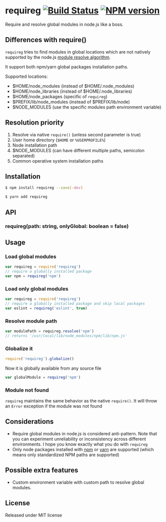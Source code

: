 # requireg  [![Build Status](https://secure.travis-ci.org/h2non/requireg.png?branch=master)][2] [![NPM version](https://badge.fury.io/js/requireg.png)][3]

Require and resolve global modules in node.js like a boss.

## Differences with require()

`requireg` tries to find modules in global locations which are
not natively supported by the node.js [module resolve algorithm][1]. 

It support both npm/yarn global packages installation paths.

Supported locations:

- $HOME/node_modules (instead of $HOME/.node_modules)
- $HOME/node_libraries (instead of $HOME/.node_libraries)
- $HOME/node_packages (specific of `requireg`)
- $PREFIX/lib/node_modules (instead of $PREFIX/lib/node)
- $NODE_MODULES (use the specific modules path environment variable)

## Resolution priority

1. Resolve via native `require()` (unless second parameter is true)
2. User home directory (`$HOME` or `%USERPROFILE%`)
3. Node installation path
4. $NODE_MODULES (can have different multiple paths, semicolon separated)
5. Common operative system installation paths

## Installation

```bash
$ npm install requireg --save[-dev]
```

```bash
$ yarn add requireg
```

## API

### requireg(path: string, onlyGlobal: boolean = false)

## Usage

### Load global modules

```js
var requireg = require('requireg')
// require a globally installed package
var npm = requireg('npm')
```

### Load only global modules

```js
var requireg = require('requireg')
// require a globally installed package and skip local packages
var eslint = requireg('eslint', true)
```

### Resolve module path

```js
var modulePath = requireg.resolve('npm')
// returns '/usr/local/lib/node_modules/npm/lib/npm.js'
```

### Globalize it

```js
require('requireg').globalize()
```

Now it is globally available from any source file

```js
var globalModule = requireg('npm')
```

### Module not found

`requireg` maintains the same behavior as the native `require()`.
It will throw an `Error` exception if the module was not found

## Considerations

- Require global modules in node.js is considered anti-pattern.
Note that you can experiment unreliability or inconsistency across different environments.
I hope you know exactly what you do with `requireg`
- Only node packages installed with [npm](https://npmjs.org) or [yarn](https://yarnpkg.com) are supported (which means only standardized NPM paths are supported)

## Possible extra features

- Custom environment variable with custom path to resolve global modules.

## License

Released under MIT license

[1]: http://nodejs.org/docs/latest/api/modules.html#modules_all_together
[2]: http://travis-ci.org/h2non/requireg
[3]: http://badge.fury.io/js/requireg
